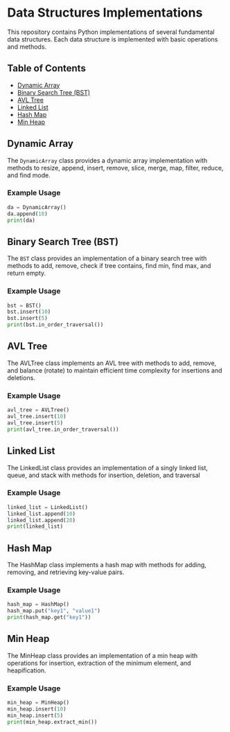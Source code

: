 # Data Structures Implementations

This repository contains Python implementations of several fundamental data structures. Each data structure is implemented with basic operations and methods. 

## Table of Contents

- [Dynamic Array](#dynamic-array)
- [Binary Search Tree (BST)](#binary-search-tree-bst)
- [AVL Tree](#avl-tree)
- [Linked List](#linked-list)
- [Hash Map](#hash-map)
- [Min Heap](#min-heap)

## Dynamic Array

The `DynamicArray` class provides a dynamic array implementation with methods to resize, append, insert, remove, slice, merge, map, filter, reduce, and find mode. 

### Example Usage

```python
da = DynamicArray()
da.append(10)
print(da)
```

## Binary Search Tree (BST)

The `BST` class provides an implementation of a binary search tree with methods to add, remove, check if tree contains, find min, find max, and return empty.

### Example Usage

```python
bst = BST()
bst.insert(10)
bst.insert(5)
print(bst.in_order_traversal())
```
## AVL Tree

The AVLTree class implements an AVL tree with methods to add, remove, and balance (rotate) to maintain efficient time complexity for insertions and deletions.

### Example Usage

```python
avl_tree = AVLTree()
avl_tree.insert(10)
avl_tree.insert(5)
print(avl_tree.in_order_traversal())
```

## Linked List

The LinkedList class provides an implementation of a singly linked list, queue, and stack with methods for insertion, deletion, and traversal

### Example Usage

```python
linked_list = LinkedList()
linked_list.append(10)
linked_list.append(20)
print(linked_list)
```
## Hash Map

The HashMap class implements a hash map with methods for adding, removing, and retrieving key-value pairs.

### Example Usage

```python
hash_map = HashMap()
hash_map.put("key1", "value1")
print(hash_map.get("key1"))
```

## Min Heap

The MinHeap class provides an implementation of a min heap with operations for insertion, extraction of the minimum element, and heapification.

### Example Usage

```python
min_heap = MinHeap()
min_heap.insert(10)
min_heap.insert(5)
print(min_heap.extract_min())
```

